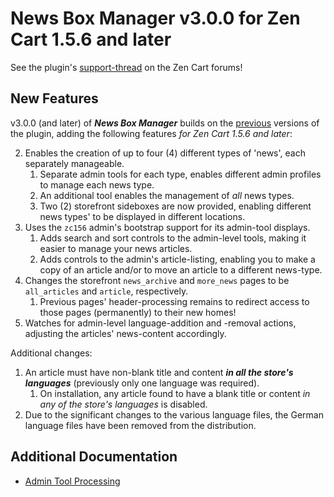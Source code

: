 # News Box Manager v3.0.0 for Zen Cart 1.5.6 and later

See the plugin's [support-thread](https://www.zen-cart.com/showthread.php?216422) on the Zen Cart forums!

## New Features

v3.0.0 (and later) of _**News Box Manager**_ builds on the [previous](https://github.com/lat9/news_box_manager) versions of the plugin, adding the following features _for Zen Cart 1.5.6 and later_:

2. Enables the creation of up to four (4) different types of 'news', each separately manageable.
	1. Separate admin tools for each type, enables different admin profiles to manage each news type.
	2. An additional tool enables the management of _all_ news types.
	3. Two (2) storefront sideboxes are now provided, enabling different news types' to be displayed in different locations.
1. Uses the `zc156` admin's bootstrap support for its admin-tool displays.
	1. Adds search and sort controls to the admin-level tools, making it easier to manage your news articles.
	2. Adds controls to the admin's article-listing, enabling you to make a copy of an article and/or to move an article to a different news-type.
3. Changes the storefront `news_archive` and `more_news` pages to be `all_articles` and `article`, respectively.
	1. Previous pages' header-processing remains to redirect access to those pages (permanently) to their new homes!
2. Watches for admin-level language-addition and -removal actions, adjusting the articles' news-content accordingly.

Additional changes:

1. An article must have non-blank title and content _**in all the store's languages**_ (previously only one language was required).  
	1. On installation, any article found to have a blank title or content _in any of the store's languages_ is disabled.
2. Due to the significant changes to the various language files, the German language files have been removed from the distribution.

## Additional Documentation

- [Admin Tool Processing](../pages/admin_tool_states.md)



